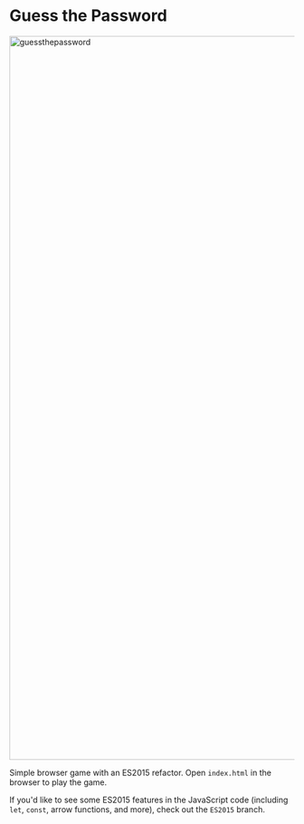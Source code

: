 # Guess the Password

<img width="1279" alt="guessthepassword" src="https://user-images.githubusercontent.com/25338200/61076999-7d84ad80-a3eb-11e9-8194-3b654b3f1450.png">

Simple browser game with an ES2015 refactor. Open `index.html` in the browser to play the game. 

If you'd like to see some ES2015 features in the JavaScript code (including `let`, `const`, arrow functions, and more), check out the `ES2015` branch.
